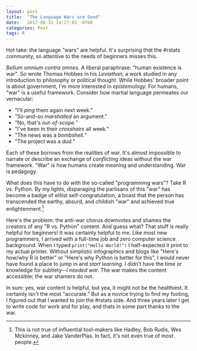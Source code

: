```yaml
---
layout: post
title:  "The Language Wars are Good"
date:   2017-08-31 14:27:02 -0700
categories: Post
tags: R 
---
```


Hot take: the language "wars" are helpful. It's surprising that the #rstats community, so attentive to the needs of 
beginners misses this.

<!--more-->

*Bellum omnium contra omnes.* A liberal paraphrase: "human existence is war". So wrote Thomas Hobbes in his *Leviathan,* 
a work studied in any introduction to philosophy or political thought. While Hobbes' broader point is about government, I'm
more interested in *epistemology.* For humans, "war" is a useful framework. Consider how martial language permeates our vernacular:

* "I'll *ping* them again next week."
* "So-and-so *marshalled* an argument."
* "No, that's *out-of-scope.*"
* "I've been in their *crosshairs* all week."
* "The news was a *bombshell.*"
* "The project was a *dud.*"

Each of these borrows from the realities of war. It's almost impossible to narrate or describe an exchange of *conflicting* 
ideas without the war framework. "War" is how humans create meaning and understanding. War is pedagogy.

What does this have to do with the so-called "programming wars"? Take R vs. Python. By my lights, disparaging the partisans of this "war" 
has become a badge of elitist self-congratulation, a boast that the person has transcended the earthy, absurd, and childish
"war" and achieved true enlightenment.[^1]   

Here's the problem: the anti-war chorus downvotes and shames the creators of any "R vs. Python" content. And guess what?
That stuff is really helpful for beginners! It was certainly helpful to me. Like most new programmers, I arrived with a full-time job
and zero computer science background. When I typed `print("Hello World!")` I half-expected it print to my actual printer. Without simplistic infographics and blogs like "Here's how/why R is better" or "Here's why
Python is better for this", I would never have found a place to jump in and *start learning.* I didn't have the time or knowledge
for subtlety--*I needed war.* The war makes the content accessible; the war shamers do not.

In sum: yes, war content is helpful, but yea, it might not be the healthiest. It certainly isn't the most "accurate." But
as a novice trying to find my footing, I figured out that I wanted to join the #rstats side. And three years later I get to write code 
for work and for play, and thats in some part thanks to the war. 

[^1]: This is not true of influential tool-makers like Hadley, Bob Rudis, Wes Mckinney, and Jake VanderPlas. In fact, it's not even true of most people.


